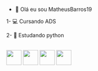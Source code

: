 - 👋 Olá eu sou  MatheusBarros19

1- 💻 Cursando ADS

2- 🧠 Estudando python 



 <div style="display: inline_block"><br>
    <img align="center" heigth="30" width="40" src="https://cdn.jsdelivr.net/gh/devicons/devicon/icons/css3/css3-original-wordmark.svg" />
    <img align="center" heigth="30" width="40" src="https://cdn.jsdelivr.net/gh/devicons/devicon/icons/html5/html5-original-wordmark.svg" />
    <img align="center" heigth="30" width="40" src="https://cdn.jsdelivr.net/gh/devicons/devicon/icons/javascript/javascript-original.svg" />
    <img align="center" heigth="30" width="40" src="https://cdn.jsdelivr.net/gh/devicons/devicon/icons/python/python-original-wordmark.svg" />
 </div>                    





